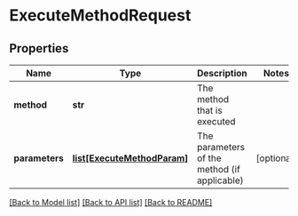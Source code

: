 # ExecuteMethodRequest

## Properties
Name | Type | Description | Notes
------------ | ------------- | ------------- | -------------
**method** | **str** | The method that is executed | 
**parameters** | [**list[ExecuteMethodParam]**](ExecuteMethodParam.md) | The parameters of the method (if applicable) | [optional] 

[[Back to Model list]](../README.md#documentation-for-models) [[Back to API list]](../README.md#documentation-for-api-endpoints) [[Back to README]](../README.md)


